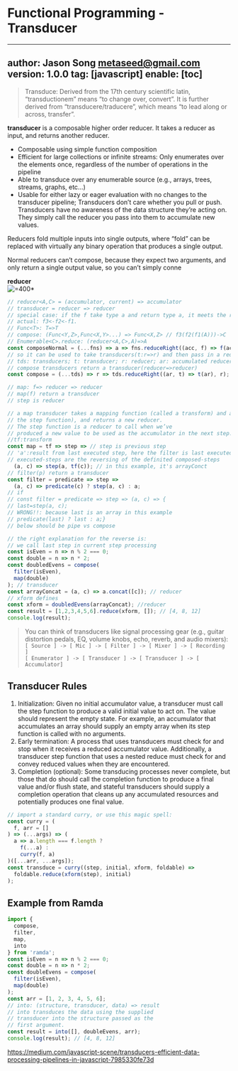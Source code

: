 # Functional Programming - Transducer
---
author: Jason Song <metaseed@gmail.com>
version: 1.0.0
tag: [javascript]
enable: [toc]
---
> Transduce: Derived from the 17th century scientific latin, “transductionem” means “to change over, convert”. It is further derived from “transducere/traducere”, which means “to lead along or across, transfer”.

**transducer** is a composable higher order reducer. It takes a reducer as input, and returns another
reducer.
* Composable using simple function composition
* Efficient for large collections or infinite streams: Only enumerates over the elements once, regardless of the number of operations in the pipeline
* Able to transduce over any enumerable source (e.g., arrays, trees, streams, graphs, etc…)
* Usable for either lazy or eager evaluation with no changes to the transducer pipeline; Transducers don’t care whether you pull or push. Transducers have no awareness of the data structure they’re acting on. They simply call the reducer you pass into them to accumulate new values.

Reducers fold multiple inputs into single outputs, where “fold” can be replaced with virtually any
binary operation that produces a single output.

Normal reducers can’t compose, because they expect two arguments, and only return a single output
value, so you can’t simply conne

**reducer**  
![=400*](https://www.electrical4u.com/electrical/wp-content/uploads/2014/04/closed-loop-control-system-11-3-15.gif)
```js
// reducer<A,C> = (accumulator, current) => accumulator
// transducer = reducer => reducer
// special case: if the f take type a and return type a, it meets the requirement of compose
// actual: f3<-f2<-f1.
// Func<T>: T=>T
// compose: (Func<Y,Z>,Func<X,Y>...) => Func<X,Z> // f3(f2(f1(A)))->C
// Enumerable<C>.reduce: (reducer<A,C>,A)=>A
const composeNormal = (...fns) => a => fns.reduceRight((acc, f) => f(acc), a);
// so it can be used to take transducers(t:r=>r) and then pass in a reducer as initial value.
// tds: transducers; t: transducer; r: reducer; ar: accumulated reducer
// compose transducers return a transducer(reducer=>reducer)
const compose = (...tds) => r => tds.reduceRight((ar, t) => t(ar), r);

// map: f=> reducer => reducer 
// map(f) return a transducer
// step is reducer

// a map transducer takes a mapping function (called a transform) and a reducer (called
// the step function), and returns a new reducer. 
// The step function is a reducer to call when we’ve
// produced a new value to be used as the accumulator in the next step.
//tf:transform
const map = tf => step => // step is previous step
// 'a':result from last executed step, here the filter is last executed step, although it's the next step of map in the `compose` function
// executed-steps are the reversing of the definited composed-steps 
  (a, c) => step(a, tf(c)); // in this example, it's arrayConct
// filter(p) return a transducer
const filter = predicate => step =>
  (a, c) => predicate(c) ? step(a, c) : a;
// if
// const filter = predicate => step => (a, c) => {
// last=step(a, c);
// WRONG!!: because last is an array in this example
// predicate(last) ? last : a;}
// below should be pipe vs compose

// the right explanation for the reverse is:
// we call last step in current step processing
const isEven = n => n % 2 === 0;
const double = n => n * 2;
const doubledEvens = compose(
  filter(isEven),
  map(double)
); // transducer
const arrayConcat = (a, c) => a.concat([c]); // reducer
// xform defines 
const xform = doubledEvens(arrayConcat); //reducer
const result = [1,2,3,4,5,6].reduce(xform, []); // [4, 8, 12]
console.log(result);
```
> You can think of transducers like signal processing gear (e.g., guitar distortion pedals,
EQ, volume knobs, echo, reverb, and audio mixers):  
> `[ Source ] -> [ Mic ] -> [ Filter ] -> [ Mixer ] -> [ Recording ]`  
> `[ Enumerator ] -> [ Transducer ] -> [ Transducer ] -> [ Accumulator]`

## Transducer Rules

1. Initialization: Given no initial accumulator value, a transducer must call the step function to produce a valid initial value to act on. The value should represent the empty state. For example, an accumulator that accumulates an array should supply an empty array when its step function is called with no arguments.
1. Early termination: A process that uses transducers must check for and stop when it receives a reduced accumulator value. Additionally, a transducer step function that uses a nested reduce must check for and convey reduced values when they are encountered.
1. Completion (optional): Some transducing processes never complete, but those that do should call the completion function to produce a final value and/or flush state, and stateful transducers should supply a completion operation that cleans up any accumulated resources and potentially produces one final value.

```js
// import a standard curry, or use this magic spell:
const curry = (
  f, arr = []
) => (...args) => (
  a => a.length === f.length ?
    f(...a) :
    curry(f, a)
)([...arr, ...args]);
const transduce = curry((step, initial, xform, foldable) =>
  foldable.reduce(xform(step), initial)
);

```
## Example from Ramda

```js
import {
  compose,
  filter,
  map,
  into
} from 'ramda';
const isEven = n => n % 2 === 0;
const double = n => n * 2;
const doubleEvens = compose(
  filter(isEven),
  map(double)
);
const arr = [1, 2, 3, 4, 5, 6];
// into: (structure, transducer, data) => result
// into transduces the data using the supplied
// transducer into the structure passed as the
// first argument.
const result = into([], doubleEvens, arr);
console.log(result); // [4, 8, 12]
```

https://medium.com/javascript-scene/transducers-efficient-data-processing-pipelines-in-javascript-7985330fe73d


